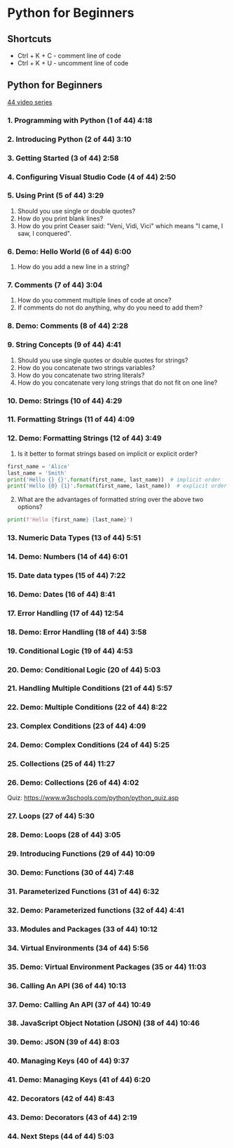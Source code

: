 # Python for Beginners

## Shortcuts

* Ctrl + K + C - comment line of code
* Ctrl + K + U - uncomment line of code

## Python for Beginners

[44 video series][10]

[10]: https://www.youtube.com/playlist?list=PLlrxD0HtieHhS8VzuMCfQD4uJ9yne1mE6

### 1. Programming with Python (1 of 44) 4:18

### 2. Introducing Python (2 of 44) 3:10

### 3. Getting Started (3 of 44) 2:58

### 4. Configuring Visual Studio Code (4 of 44) 2:50

### 5. Using Print (5 of 44) 3:29

1. Should you use single or double quotes?
2. How do you print blank lines?
3. How do you print Ceaser said: "Veni, Vidi, Vici" which means "I came, I saw,
    I conquered".

### 6. Demo: Hello World (6 of 44) 6:00

1. How do you add a new line in a string?

### 7. Comments (7 of 44) 3:04

1. How do you comment multiple lines of code at once?
2. If comments do not do anything, why do you need to add them?

### 8. Demo: Comments (8 of 44) 2:28

### 9. String Concepts (9 of 44) 4:41

1. Should you use single quotes or double quotes for strings?
2. How do you concatenate two strings variables?
3. How do you concatenate two string literals?
4. How do you concatenate very long strings that do not fit on one line?

### 10. Demo: Strings (10 of 44) 4:29

### 11. Formatting Strings (11 of 44) 4:09

### 12. Demo: Formatting Strings (12 of 44) 3:49

1. Is it better to format strings based on implicit or explicit order?

```python
first_name = 'Alice'
last_name = 'Smith'
print('Hello {} {}'.format(first_name, last_name))  # implicit order
print('Hello {0} {1}'.format(first_name, last_name))  # explicit order
```

2. What are the advantages of formatted string over the above two options?

```python
print(f'Hello {first_name} {last_name}')
```

### 13. Numeric Data Types (13 of 44) 5:51

### 14. Demo: Numbers (14 of 44) 6:01

### 15. Date data types (15 of 44) 7:22

### 16. Demo: Dates (16 of 44) 8:41

### 17. Error Handling (17 of 44) 12:54

### 18. Demo: Error Handling (18 of 44) 3:58

### 19. Conditional Logic (19 of 44) 4:53

### 20. Demo: Conditional Logic (20 of 44) 5:03

### 21. Handling Multiple Conditions (21 of 44) 5:57

### 22. Demo: Multiple Conditions (22 of 44) 8:22

### 23. Complex Conditions (23 of 44) 4:09

### 24. Demo: Complex Conditions (24 of 44) 5:25

### 25. Collections (25 of 44) 11:27

### 26. Demo: Collections (26 of 44) 4:02

Quiz: https://www.w3schools.com/python/python_quiz.asp 

### 27. Loops (27 of 44) 5:30

### 28. Demo: Loops (28 of 44) 3:05

### 29. Introducing Functions (29 of 44) 10:09

### 30. Demo: Functions (30 of 44) 7:48

### 31. Parameterized Functions (31 of 44) 6:32

### 32. Demo: Parameterized functions (32 of 44) 4:41

### 33. Modules and Packages (33 of 44) 10:12

### 34. Virtual Environments (34 of 44) 5:56

### 35. Demo: Virtual Environment Packages (35 or 44) 11:03

### 36. Calling An API (36 of 44) 10:13

### 37. Demo: Calling An API (37 of 44) 10:49

### 38. JavaScript Object Notation (JSON) (38 of 44) 10:46

### 39. Demo: JSON (39 of 44) 8:03

### 40. Managing Keys (40 of 44) 9:37

### 41. Demo: Managing Keys (41 of 44) 6:20

### 42. Decorators (42 of 44) 8:43

### 43. Demo: Decorators (43 of 44) 2:19

### 44. Next Steps (44 of 44) 5:03
